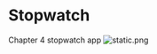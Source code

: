 # Stopwatch
Chapter 4 stopwatch app
![static.png](https://raw.github.com/TRO-draws.com/TRO-draws/Stopwatch/screenshot/static.PNG)



